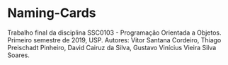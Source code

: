 # Naming-Cards
Trabalho final da disciplina SSC0103 - Programação Orientada a Objetos. Primeiro semestre de 2019, USP. Autores: Vitor Santana Cordeiro, Thiago Preischadt Pinheiro, David Cairuz da Silva, Gustavo Vinícius Vieira Silva Soares.
